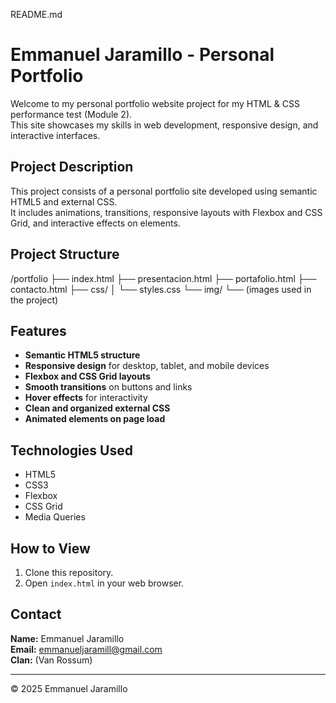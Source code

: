 README.md

# Emmanuel Jaramillo - Personal Portfolio

Welcome to my personal portfolio website project for my HTML & CSS performance test (Module 2).  
This site showcases my skills in web development, responsive design, and interactive interfaces.

##  Project Description

This project consists of a personal portfolio site developed using semantic HTML5 and external CSS.  
It includes animations, transitions, responsive layouts with Flexbox and CSS Grid, and interactive effects on elements.

## Project Structure

/portfolio ├── index.html ├── presentacion.html ├── portafolio.html ├── contacto.html ├── css/ │    └── styles.css └── img/ └── (images used in the project)

## Features

- **Semantic HTML5 structure**
- **Responsive design** for desktop, tablet, and mobile devices
- **Flexbox and CSS Grid layouts**
- **Smooth transitions** on buttons and links
- **Hover effects** for interactivity
- **Clean and organized external CSS**
- **Animated elements on page load**

## Technologies Used

- HTML5
- CSS3
- Flexbox
- CSS Grid
- Media Queries

## How to View

1. Clone this repository.
2. Open `index.html` in your web browser.

## Contact

**Name:** Emmanuel Jaramillo  
**Email:** emmanueljaramill@gmail.com  
**Clan:** (Van Rossum)

---

© 2025 Emmanuel Jaramillo
